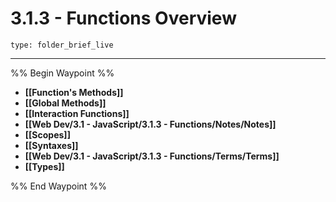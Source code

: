 # 3.1.3 - Functions Overview
 
```ccard
type: folder_brief_live
```
 
---

%% Begin Waypoint %%
- **[[Function's Methods]]**
- **[[Global Methods]]**
- **[[Interaction Functions]]**
- **[[Web Dev/3.1 - JavaScript/3.1.3 - Functions/Notes/Notes]]**
- **[[Scopes]]**
- **[[Syntaxes]]**
- **[[Web Dev/3.1 - JavaScript/3.1.3 - Functions/Terms/Terms]]**
- **[[Types]]**

%% End Waypoint %%